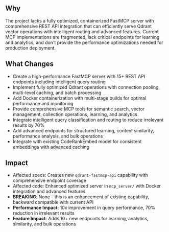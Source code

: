 ## Why
The project lacks a fully optimized, containerized FastMCP server with comprehensive REST API integration that can efficiently serve Qdrant vector operations with intelligent routing and advanced features. Current MCP implementations are fragmented, lack critical endpoints for learning and analytics, and don't provide the performance optimizations needed for production deployment.

## What Changes
- Create a high-performance FastMCP server with 15+ REST API endpoints including intelligent query routing
- Implement fully optimized Qdrant operations with connection pooling, multi-level caching, and batch processing
- Add Docker containerization with multi-stage builds for optimal performance and monitoring
- Provide comprehensive MCP tools for semantic search, vector management, collection operations, learning, and analytics
- Integrate intelligent query classification and routing to reduce irrelevant results by 70%
- Add advanced endpoints for structured learning, content similarity, performance analysis, and bulk operations
- Integrate with existing CodeRankEmbed model for consistent embeddings with advanced caching

## Impact
- Affected specs: Creates new `qdrant-fastmcp-api` capability with comprehensive endpoint coverage
- Affected code: Enhanced optimized server in `mcp_server/` with Docker integration and advanced features
- **BREAKING**: None - this is an enhancement of existing capability, backward compatible with current API
- **Performance Impact**: 10x improvement in query performance, 70% reduction in irrelevant results
- **Feature Impact**: Adds 10+ new endpoints for learning, analytics, similarity, and bulk operations